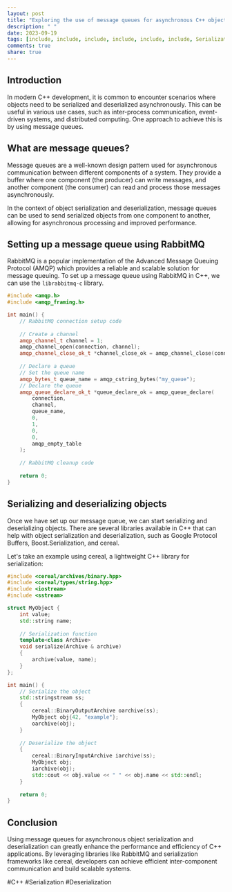```yaml
---
layout: post
title: "Exploring the use of message queues for asynchronous C++ object serialization and deserialization"
description: " "
date: 2023-09-19
tags: [include, include, include, include, include, include, Serialization, Deserialization]
comments: true
share: true
---
```


## Introduction

In modern C++ development, it is common to encounter scenarios where objects need to be serialized and deserialized asynchronously. This can be useful in various use cases, such as inter-process communication, event-driven systems, and distributed computing. One approach to achieve this is by using message queues.

## What are message queues?

Message queues are a well-known design pattern used for asynchronous communication between different components of a system. They provide a buffer where one component (the producer) can write messages, and another component (the consumer) can read and process those messages asynchronously.

In the context of object serialization and deserialization, message queues can be used to send serialized objects from one component to another, allowing for asynchronous processing and improved performance.

## Setting up a message queue using RabbitMQ

RabbitMQ is a popular implementation of the Advanced Message Queuing Protocol (AMQP) which provides a reliable and scalable solution for message queuing. To set up a message queue using RabbitMQ in C++, we can use the `librabbitmq-c` library.

```cpp
#include <amqp.h>
#include <amqp_framing.h>

int main() {
    // RabbitMQ connection setup code
    
    // Create a channel
    amqp_channel_t channel = 1;
    amqp_channel_open(connection, channel);
    amqp_channel_close_ok_t *channel_close_ok = amqp_channel_close(connection, channel, AMQP_REPLY_SUCCESS);
    
    // Declare a queue
    // Set the queue name
    amqp_bytes_t queue_name = amqp_cstring_bytes("my_queue");
    // Declare the queue
    amqp_queue_declare_ok_t *queue_declare_ok = amqp_queue_declare(
        connection, 
        channel, 
        queue_name, 
        0, 
        1, 
        0, 
        0, 
        amqp_empty_table
    );
    
    // RabbitMQ cleanup code
    
    return 0;
}
```

## Serializing and deserializing objects

Once we have set up our message queue, we can start serializing and deserializing objects. There are several libraries available in C++ that can help with object serialization and deserialization, such as Google Protocol Buffers, Boost.Serialization, and cereal.

Let's take an example using cereal, a lightweight C++ library for serialization:

```cpp
#include <cereal/archives/binary.hpp>
#include <cereal/types/string.hpp>
#include <iostream>
#include <sstream>

struct MyObject {
    int value;
    std::string name;
    
    // Serialization function
    template<class Archive>
    void serialize(Archive & archive)
    {
        archive(value, name);
    }
};

int main() {
    // Serialize the object
    std::stringstream ss;
    {
        cereal::BinaryOutputArchive oarchive(ss);
        MyObject obj{42, "example"};
        oarchive(obj);
    }
    
    // Deserialize the object
    {
        cereal::BinaryInputArchive iarchive(ss);
        MyObject obj;
        iarchive(obj);
        std::cout << obj.value << " " << obj.name << std::endl;
    }
    
    return 0;
}
```

## Conclusion

Using message queues for asynchronous object serialization and deserialization can greatly enhance the performance and efficiency of C++ applications. By leveraging libraries like RabbitMQ and serialization frameworks like cereal, developers can achieve efficient inter-component communication and build scalable systems.

#C++ #Serialization #Deserialization